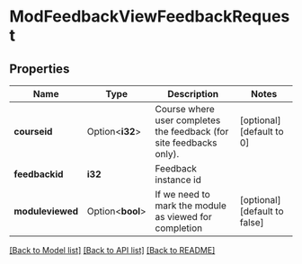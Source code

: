 # ModFeedbackViewFeedbackRequest

## Properties

Name | Type | Description | Notes
------------ | ------------- | ------------- | -------------
**courseid** | Option<**i32**> | Course where user completes the feedback (for site feedbacks only). | [optional][default to 0]
**feedbackid** | **i32** | Feedback instance id | 
**moduleviewed** | Option<**bool**> | If we need to mark the module as viewed for completion | [optional][default to false]

[[Back to Model list]](../README.md#documentation-for-models) [[Back to API list]](../README.md#documentation-for-api-endpoints) [[Back to README]](../README.md)



